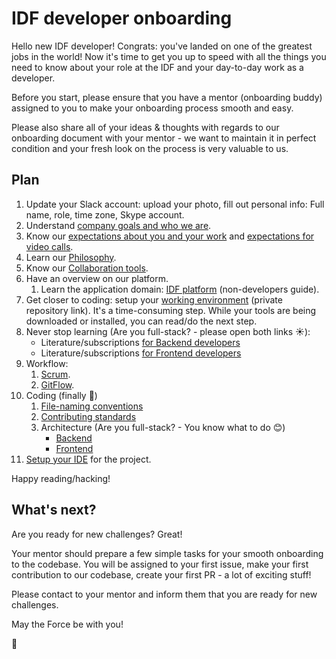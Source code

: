 IDF developer onboarding
========================

Hello new IDF developer! Congrats: you've landed on one of the greatest jobs in the world!
Now it's time to get you up to speed with all the things you need to know about your role at the IDF and your day-to-day work as a developer.

Before you start, please ensure that you have a mentor (onboarding buddy) assigned to you to make your onboarding process smooth and easy.

Please also share all of your ideas & thoughts with regards to our onboarding document with your mentor - we want to maintain it in perfect condition and your fresh look on the process is very valuable to us.


## Plan
 1. Update your Slack account: upload your photo, fill out personal info: Full name, role, time zone, Skype account.
 1. Understand [company goals and who we are](/company/README.md).
 1. Know our [expectations about you and your work](../expectations.md) and [expectations for video calls](../../roles/developer/expectations__videoCalls.md).
 1. Learn our [Philosophy](../philosophy.md).
 1. Know our [Collaboration tools](../collaboration-tools.md).
 1. Have an overview on our platform.
     1. Learn the application domain: [IDF platform](/platform/README.md) (non-developers guide).
 1. Get closer to coding: setup your [working environment](https://github.com/InteractionDesignFoundation/IDF-web/blob/develop/docs/environment/first-run/README.md) (private repository link). It's a time-consuming step. While your tools are being downloaded or installed, you can read/do the next step.
 1. Never stop learning (Are you full-stack? - please open both links ☀️): 
     - Literature/subscriptions [for Backend developers](../../library/backend/literature-for-backend-developer.md)
     - Literature/subscriptions [for Frontend developers](../../library/frontend/literature-for-frontend-developer.md)
 1. Workflow:
    1. [Scrum](../../roles/developer/scrum.md).
    1. [GitFlow](https://github.com/InteractionDesignFoundation/IDF-web/blob/develop/docs/workflows/gitflow.md).
 1. Coding (finally 🎉)
    1. [File-naming conventions](https://github.com/InteractionDesignFoundation/IDF-web/blob/develop/docs/code/file-naming-conventions.md)
    1. [Contributing standards](https://github.com/InteractionDesignFoundation/IDF-web/blob/develop/CONTRIBUTING.md)
    1. Architecture (Are you full-stack? - You know what to do 😊)
        - [Backend](https://github.com/InteractionDesignFoundation/IDF-web/blob/develop/docs/code/backend/architecture.md)
        - [Frontend](https://github.com/InteractionDesignFoundation/IDF-web/blob/develop/docs/code/frontend/architecture.md)
 1. [Setup your IDE](https://github.com/InteractionDesignFoundation/IDF-web/blob/develop/docs/environment/IDE/README.md) for the project.

Happy reading/hacking!


## What's next?
Are you ready for new challenges? Great!

Your mentor should prepare a few simple tasks for your smooth onboarding to the codebase.
You will be assigned to your first issue, make your first contribution to our codebase, create your first PR - a lot of exciting stuff!

Please contact to your mentor and inform them that you are ready for new challenges.

May the Force be with you!


🦄
